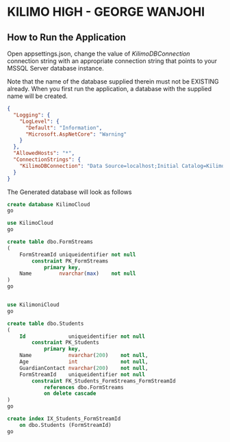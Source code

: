 # KILIMO HIGH - GEORGE WANJOHI


## How to Run the Application

Open appsettings.json, change the value of _KilimoDBConnection_ connection string with an appropriate connection string that points to your MSSQL Server database instance.

Note that the name of the database supplied therein must not be EXISTING already. When you first run the application, a database  with the supplied name will be created.


```json
{
  "Logging": {
    "LogLevel": {
      "Default": "Information",
      "Microsoft.AspNetCore": "Warning"
    }
  },
  "AllowedHosts": "*",
  "ConnectionStrings": {
    "KilimoDBConnection": "Data Source=localhost;Initial Catalog=KilimoniCloud4;Persist Security Info=True;User ID=sa;Password=303mP$203;MultipleActiveResultSets=True;TrustServerCertificate=True"
  }
}

```
The Generated database will look as follows


```sql
create database KilimoCloud
go

use KilimoCloud
go

create table dbo.FormStreams
(
    FormStreamId uniqueidentifier not null
        constraint PK_FormStreams
            primary key,
    Name         nvarchar(max)    not null
)
go


use KilimoniCloud
go

create table dbo.Students
(
    Id              uniqueidentifier not null
        constraint PK_Students
            primary key,
    Name            nvarchar(200)    not null,
    Age             int              not null,
    GuardianContact nvarchar(200)    not null,
    FormStreamId    uniqueidentifier not null
        constraint FK_Students_FormStreams_FormStreamId
            references dbo.FormStreams
            on delete cascade
)
go

create index IX_Students_FormStreamId
    on dbo.Students (FormStreamId)
go



```
